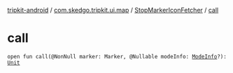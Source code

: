 [tripkit-android](../../index.md) / [com.skedgo.tripkit.ui.map](../index.md) / [StopMarkerIconFetcher](index.md) / [call](./call.md)

# call

`open fun call(@NonNull marker: Marker, @Nullable modeInfo: `[`ModeInfo`](../../skedgo.tripkit.routing/-mode-info/index.md)`?): `[`Unit`](https://kotlinlang.org/api/latest/jvm/stdlib/kotlin/-unit/index.html)